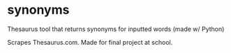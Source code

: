 # synonyms
Thesaurus tool that returns synonyms for inputted words (made w/ Python)

Scrapes Thesaurus.com. Made for final project at school.

